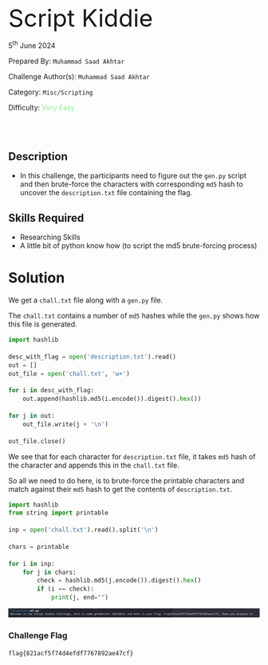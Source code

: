 <font size='10'>Script Kiddie</font>

5<sup>th</sup> June 2024

Prepared By: `Muhammad Saad Akhtar`

Challenge Author(s): `Muhammad Saad Akhtar`

Category: `Misc/Scripting`

Difficulty: <font color='lightgreen'>Very Easy</font>

<br><br>

## Description

- In this challenge, the participants need to figure out the `gen.py` script and then brute-force the characters with corresponding `md5` hash to uncover the `description.txt` file containing the flag.

## Skills Required

- Researching Skills
- A little bit of python know how (to script the md5 brute-forcing process)

# Solution

We get a `chall.txt` file along with a `gen.py` file.

The `chall.txt` contains a number of `md5` hashes while the `gen.py` shows how this file is generated.

```python
import hashlib

desc_with_flag = open('description.txt').read()
out = []
out_file = open('chall.txt', 'w+')

for i in desc_with_flag:
    out.append(hashlib.md5(i.encode()).digest().hex())

for j in out:
    out_file.write(j + '\n')

out_file.close()
```

We see that for each character for `description.txt` file, it takes `md5` hash of the character and appends this in the `chall.txt` file.

So all we need to do here, is to brute-force the printable characters and match against their `md5` hash to get the contents of `description.txt`.

```python
import hashlib
from string import printable

inp = open('chall.txt').read().split('\n')

chars = printable

for i in inp:
    for j in chars:
        check = hashlib.md5(j.encode()).digest().hex()
        if (i == check):
            print(j, end="")
```

![img](assets/1.png)

### Challenge Flag

`flag{821acf5f74d4efdf7767892ae47cf}`